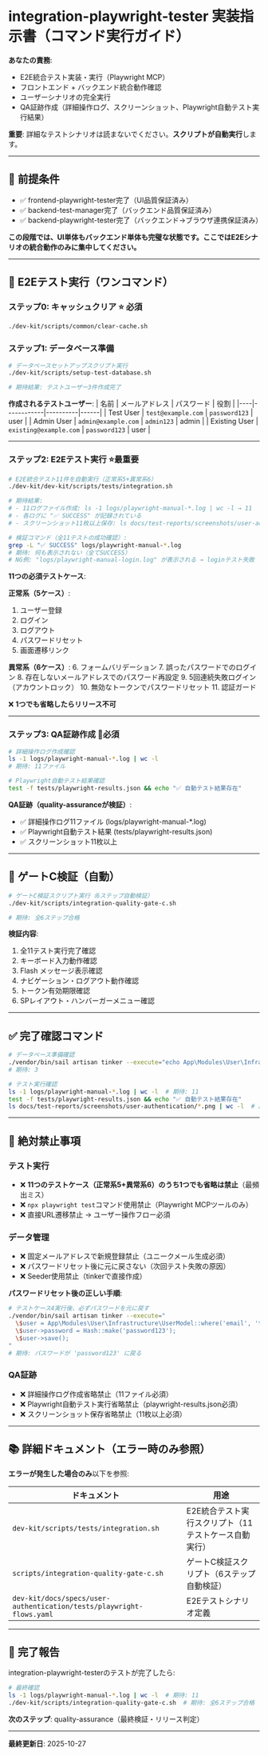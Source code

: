 # integration-playwright-tester 実装指示書（コマンド実行ガイド）

**あなたの責務**:
- E2E統合テスト実装・実行（Playwright MCP）
- フロントエンド + バックエンド統合動作確認
- ユーザーシナリオの完全実行
- QA証跡作成（詳細操作ログ、スクリーンショット、Playwright自動テスト実行結果）

**重要**: 詳細なテストシナリオは読まないでください。**スクリプトが自動実行**します。

---

## 🎯 前提条件

- ✅ frontend-playwright-tester完了（UI品質保証済み）
- ✅ backend-test-manager完了（バックエンド品質保証済み）
- ✅ backend-playwright-tester完了（バックエンド→ブラウザ連携保証済み）

**この段階では、UI単体もバックエンド単体も完璧な状態です。ここではE2Eシナリオの統合動作のみに集中してください。**

---

## 🎯 E2Eテスト実行（ワンコマンド）

### **ステップ0: キャッシュクリア** ⭐ 必須

```bash
./dev-kit/scripts/common/clear-cache.sh
```

### **ステップ1: データベース準備**

```bash
# データベースセットアップスクリプト実行
./dev-kit/scripts/setup-test-database.sh

# 期待結果: テストユーザー3件作成完了
```

**作成されるテストユーザー**:
| 名前 | メールアドレス | パスワード | 役割 |
|----|------------|----------|------|
| Test User | `test@example.com` | `password123` | user |
| Admin User | `admin@example.com` | `admin123` | admin |
| Existing User | `existing@example.com` | `password123` | user |

---

### **ステップ2: E2Eテスト実行** ⭐最重要

```bash
# E2E統合テスト11件を自動実行（正常系5+異常系6）
./dev-kit/dev-kit/scripts/tests/integration.sh

# 期待結果:
# - 11ログファイル作成: ls -1 logs/playwright-manual-*.log | wc -l → 11
# - 各ログに "✅ SUCCESS" が記録されている
# - スクリーンショット11枚以上保存: ls docs/test-reports/screenshots/user-authentication/*.png | wc -l → 11+

# 検証コマンド（全11テストの成功確認）:
grep -L "✅ SUCCESS" logs/playwright-manual-*.log
# 期待: 何も表示されない（全てSUCCESS）
# NG例: "logs/playwright-manual-login.log" が表示される → loginテスト失敗
```

**11つの必須テストケース**:

**正常系（5ケース）**:
1. ユーザー登録
2. ログイン
3. ログアウト
4. パスワードリセット
5. 画面遷移リンク

**異常系（6ケース）**:
6. フォームバリデーション
7. 誤ったパスワードでのログイン
8. 存在しないメールアドレスでのパスワード再設定
9. 5回連続失敗ログイン（アカウントロック）
10. 無効なトークンでパスワードリセット
11. 認証ガード

❌ **1つでも省略したらリリース不可**

---

### **ステップ3: QA証跡作成** 🔴必須

```bash
# 詳細操作ログ作成確認
ls -1 logs/playwright-manual-*.log | wc -l
# 期待: 11ファイル

# Playwright自動テスト結果確認
test -f tests/playwright-results.json && echo "✅ 自動テスト結果存在"
```

**QA証跡（quality-assuranceが検証）**:
- ✅ 詳細操作ログ11ファイル (logs/playwright-manual-*.log)
- ✅ Playwright自動テスト結果 (tests/playwright-results.json)
- ✅ スクリーンショット11枚以上

---

## 🚪 ゲートC検証（自動）

```bash
# ゲートC検証スクリプト実行（6ステップ自動検証）
./dev-kit/scripts/integration-quality-gate-c.sh

# 期待: 全6ステップ合格
```

**検証内容**:
1. 全11テスト実行完了確認
2. キーボード入力動作確認
3. Flash メッセージ表示確認
4. ナビゲーション・ログアウト動作確認
5. トークン有効期限確認
6. SPレイアウト・ハンバーガーメニュー確認

---

## ✅ 完了確認コマンド

```bash
# データベース準備確認
./vendor/bin/sail artisan tinker --execute="echo App\Modules\User\Infrastructure\UserModel::count();"
# 期待: 3

# テスト実行確認
ls -1 logs/playwright-manual-*.log | wc -l  # 期待: 11
test -f tests/playwright-results.json && echo "✅ 自動テスト結果存在"
ls docs/test-reports/screenshots/user-authentication/*.png | wc -l  # 期待: 11+
```

---

## 🚨 絶対禁止事項

### **テスト実行**
- ❌ **11つのテストケース（正常系5+異常系6）のうち1つでも省略は禁止**（最頻出ミス）
- ❌ `npx playwright test`コマンド使用禁止（Playwright MCPツールのみ）
- ❌ 直接URL遷移禁止 → ユーザー操作フロー必須

### **データ管理**
- ❌ 固定メールアドレスで新規登録禁止（ユニークメール生成必須）
- ❌ パスワードリセット後に元に戻さない（次回テスト失敗の原因）
- ❌ Seeder使用禁止（tinkerで直接作成）

**パスワードリセット後の正しい手順**:
```bash
# テストケース4実行後、必ずパスワードを元に戻す
./vendor/bin/sail artisan tinker --execute="
  \$user = App\Modules\User\Infrastructure\UserModel::where('email', 'test@example.com')->first();
  \$user->password = Hash::make('password123');
  \$user->save();
"
# 期待: パスワードが 'password123' に戻る
```

### **QA証跡**
- ❌ 詳細操作ログ作成省略禁止（11ファイル必須）
- ❌ Playwright自動テスト実行省略禁止（playwright-results.json必須）
- ❌ スクリーンショット保存省略禁止（11枚以上必須）

---

## 📚 詳細ドキュメント（エラー時のみ参照）

**エラーが発生した場合のみ**以下を参照:

| ドキュメント | 用途 |
|-------------|------|
| `dev-kit/scripts/tests/integration.sh` | E2E統合テスト実行スクリプト（11テストケース自動実行） |
| `scripts/integration-quality-gate-c.sh` | ゲートC検証スクリプト（6ステップ自動検証） |
| `dev-kit/docs/specs/user-authentication/tests/playwright-flows.yaml` | E2Eテストシナリオ定義 |

---

## 🎉 完了報告

integration-playwright-testerのテストが完了したら:

```bash
# 最終確認
ls -1 logs/playwright-manual-*.log | wc -l  # 期待: 11
./dev-kit/scripts/integration-quality-gate-c.sh  # 期待: 全6ステップ合格
```

**次のステップ**: quality-assurance（最終検証・リリース判定）

---

**最終更新日**: 2025-10-27
